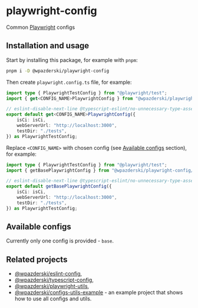 # playwright-config

Common [Playwright](https://playwright.dev/) configs

## Installation and usage

Start by installing this package, for example with `pnpm`:

```sh
pnpm i -D @wpazderski/playwright-config
```

Then create `playwright.config.ts` file, for example:

```ts
import type { PlaywrightTestConfig } from "@playwright/test";
import { get<CONFIG_NAME>PlaywrightConfig } from "@wpazderski/playwright-config/<CONFIG_NAME>.config.ts";

// eslint-disable-next-line @typescript-eslint/no-unnecessary-type-assertion
export default get<CONFIG_NAME>PlaywrightConfig({
    isCi: isCi,
    webServerUrl: "http://localhost:3000",
    testDir: "./tests",
}) as PlaywrightTestConfig;
```

Replace `<CONFIG_NAME>` with chosen config (see [Available configs](#available-configs) section), for example:

```ts
import type { PlaywrightTestConfig } from "@playwright/test";
import { getBasePlaywrightConfig } from "@wpazderski/playwright-config/base.config.ts";

// eslint-disable-next-line @typescript-eslint/no-unnecessary-type-assertion
export default getBasePlaywrightConfig({
    isCi: isCi,
    webServerUrl: "http://localhost:3000",
    testDir: "./tests",
}) as PlaywrightTestConfig;
```

## Available configs

Currently only one config is provided - `base`.

## Related projects

- [@wpazderski/eslint-config](https://github.com/wpazderski/eslint-config),
- [@wpazderski/typescript-config](https://github.com/wpazderski/typescript-config),
- [@wpazderski/playwright-utils](https://github.com/wpazderski/playwright-utils),
- [@wpazderski/configs-utils-example](https://github.com/wpazderski/configs-utils-example) - an example project that shows how to use all configs and utils.
